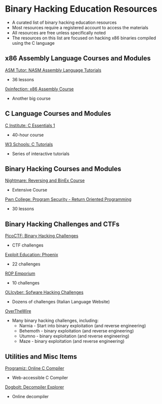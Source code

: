# Binary Hacking Education Resources
* A curated list of binary hacking education resources
* Most resources require a registered account to access the materials
* All resources are free unless specifically noted
* The resources on this list are focused on hacking x86 binaries compiled using the C language
## x86 Assembly Language Courses and Modules
[ASM Tutor: NASM Assembly Language Tutorials](https://asmtutor.com/)
* 36 lessons

[0xinfection: x86 Assembly Course](https://0xinfection.github.io/reversing/pages/x86-course.html)
* Another big course
## C Language Courses and Modules
[C Institute: C Essentials 1](https://www.netacad.com/courses/c-essentials-1)
* 40-hour course

[W3 Schools: C Tutorials](https://www.w3schools.com/c/index.php)
* Series of interactive tutorials
## Binary Hacking Courses and Modules
[Nightmare: Reversing and BinEx Course](https://guyinatuxedo.github.io/)
* Extensive Course

[Pwn College: Program Security - Return Oriented Programming](https://pwn.college/program-security/return-oriented-programming/)
* 30 lessons
## Binary Hacking Challenges and CTFs
[PicoCTF: Binary Hacking Challenges](https://play.picoctf.org/practice?category=6)
* CTF challenges

[Exploit Education: Phoenix](http://exploit.education/phoenix/)
* 22 challenges

[ROP Emporium](https://ropemporium.com/)
* 10 challenges

[OLIcyber: Sofware Hacking Challenges](https://training.olicyber.it/)
* Dozens of challenges (Italian Language Website)

[OverTheWire](https://overthewire.org/wargames/)
* Many binary hacking challenges, including:
  * Narnia - Start into binary exploitation (and reverse engineering)
  * Behemoth - binary exploitation (and reverse engineering)
  * Utumno - binary exploitation (and reverse engineering)
  * Maze - binary exploitation (and reverse engineering)
## Utilities and Misc Items
[Programiz: Online C Compiler](https://www.programiz.com/c-programming/online-compiler/)
* Web-accessible C Compiler

[Dogbolt: Decompiler Explorer](https://dogbolt.org/)
* Online decompiler
